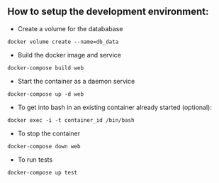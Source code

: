 ## How to setup the development environment:

- Create a volume for the datababase
```
docker volume create --name=db_data
```

- Build the docker image and service
```
docker-compose build web
```

- Start the container as a daemon service
```
docker-compose up -d web
```

- To get into bash in an existing container already started (optional):
```
docker exec -i -t container_id /bin/bash
```

- To stop the container
```
docker-compose down web
```

- To run tests
```
docker-compose up test
```